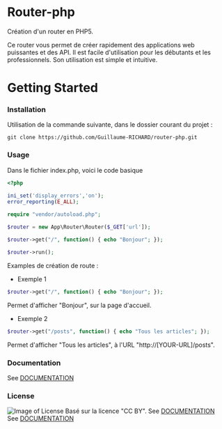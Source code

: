 # Router-php

Création d'un router en PHP5.

Ce router vous permet de créer rapidement des applications web puissantes et des API.
Il est facile d'utilisation pour les débutants et les professionnels.
Son utilisation est simple et intuitive.

# Getting Started

### Installation

Utilisation de la commande suivante, dans le dossier courant du projet :
```
git clone https://github.com/Guillaume-RICHARD/router-php.git
```

### Usage

Dans le fichier index.php, voici le code basique

```php
<?php

ini_set('display_errors','on');
error_reporting(E_ALL);

require "vendor/autoload.php";

$router = new App\Router\Router($_GET['url']);

$router->get("/", function() { echo "Bonjour"; });

$router->run();
```

Examples de création de route :

- Exemple 1
```php
$router->get("/", function() { echo "Bonjour"; });
```

Permet d'afficher "Bonjour", sur la page d'accueil.


- Exemple 2
```php
$router->get("/posts", function() { echo "Tous les articles"; });
```

Permet d'afficher "Tous les articles", à l'URL "http://[YOUR-URL]/posts".



### Documentation

See [DOCUMENTATION](https://github.com/Guillaume-RICHARD/router-php)

### License

![Image of License](https://licensebuttons.net/l/by/3.0/88x31.png) Basé sur la licence "CC BY".
See [DOCUMENTATION](http://creativecommons.org/licenses/by/4.0/)
See [DOCUMENTATION](http://creativecommons.org/licenses/by/4.0/legalcode)
